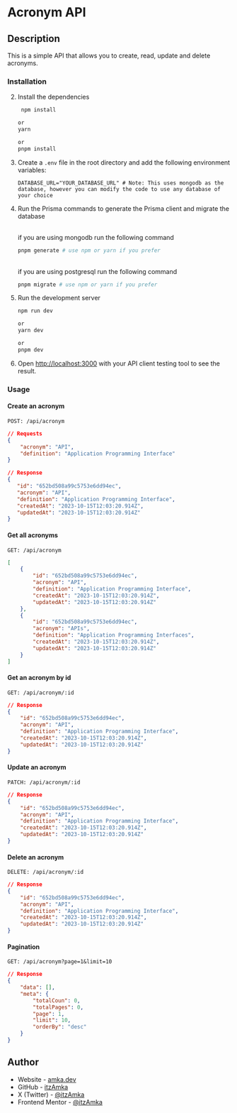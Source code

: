 # Acronym API

## Description

This is a simple API that allows you to create, read, update and delete acronyms.

### Installation

2. Install the dependencies

   ```sh
    npm install

   or
   yarn

   or
   pnpm install
   ```

3. Create a `.env` file in the root directory and add the following environment variables:

   ```.env
   DATABASE_URL="YOUR_DATABASE_URL" # Note: This uses mongodb as the database, however you can modify the code to use any database of your choice
   ```

4. Run the Prisma commands to generate the Prisma client and migrate the database

   <br/>
   if you are using mongodb run the following command

   ```sh
   pnpm generate # use npm or yarn if you prefer
   ```

   <br/>
   if you are using postgresql run the following command

   ```sh
   pnpm migrate # use npm or yarn if you prefer
   ```

5. Run the development server

   ```sh
   npm run dev

   or
   yarn dev

   or
   pnpm dev
   ```

6. Open [http://localhost:3000](http://localhost:3000) with your API client testing tool to see the result.

### Usage

#### Create an acronym

`POST: /api/acronym`

```json
// Requests
{
	"acronym": "API",
	"definition": "Application Programming Interface"
}

// Response
{
   "id": "652bd508a99c5753e6dd94ec",
   "acronym": "API",
   "definition": "Application Programming Interface",
   "createdAt": "2023-10-15T12:03:20.914Z",
   "updatedAt": "2023-10-15T12:03:20.914Z"
}
```

#### Get all acronyms

`GET: /api/acronym`

```json
[
	{
		"id": "652bd508a99c5753e6dd94ec",
		"acronym": "API",
		"definition": "Application Programming Interface",
		"createdAt": "2023-10-15T12:03:20.914Z",
		"updatedAt": "2023-10-15T12:03:20.914Z"
	},
	{
		"id": "652bd508a99c5753e6dd94ec",
		"acronym": "APIs",
		"definition": "Application Programming Interfaces",
		"createdAt": "2023-10-15T12:03:20.914Z",
		"updatedAt": "2023-10-15T12:03:20.914Z"
	}
]
```

#### Get an acronym by id

`GET: /api/acronym/:id`

```json
// Response
{
	"id": "652bd508a99c5753e6dd94ec",
	"acronym": "API",
	"definition": "Application Programming Interface",
	"createdAt": "2023-10-15T12:03:20.914Z",
	"updatedAt": "2023-10-15T12:03:20.914Z"
}
```

#### Update an acronym

`PATCH: /api/acronym/:id`

```json
// Response
{
	"id": "652bd508a99c5753e6dd94ec",
	"acronym": "API",
	"definition": "Application Programming Interface",
	"createdAt": "2023-10-15T12:03:20.914Z",
	"updatedAt": "2023-10-15T12:03:20.914Z"
}
```

#### Delete an acronym

`DELETE: /api/acronym/:id`

```json
// Response
{
	"id": "652bd508a99c5753e6dd94ec",
	"acronym": "API",
	"definition": "Application Programming Interface",
	"createdAt": "2023-10-15T12:03:20.914Z",
	"updatedAt": "2023-10-15T12:03:20.914Z"
}
```

#### Pagination

`GET: /api/acronym?page=1&limit=10`

```json
// Response
{
	"data": [],
	"meta": {
		"totalCoun": 0,
		"totalPages": 0,
		"page": 1,
		"limit": 10,
		"orderBy": "desc"
	}
}
```

## Author

- Website - [amka.dev](https://aminamka.com)
- GitHub - [itzAmka](https://github.com/itzAmka)
- X (Twitter) - [@itzAmka](https://twitter.com/itzAmka)
- Frontend Mentor - [@itzAmka](https://www.frontendmentor.io/profile/AmkaE)
